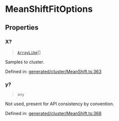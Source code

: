 # MeanShiftFitOptions

## Properties

### X?

> [`ArrayLike`](../types/ArrayLike.md)[]

Samples to cluster.

Defined in:  [generated/cluster/MeanShift.ts:363](https://github.com/transitive-bullshit/scikit-learn-ts/blob/92ab806/packages/sklearn/src/generated/cluster/MeanShift.ts#L363)

### y?

> `any`

Not used, present for API consistency by convention.

Defined in:  [generated/cluster/MeanShift.ts:368](https://github.com/transitive-bullshit/scikit-learn-ts/blob/92ab806/packages/sklearn/src/generated/cluster/MeanShift.ts#L368)
